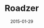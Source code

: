 ---
layout: site
title: "Roadzer"
date: 2015-01-29
categories: [community]
version: 1.4.7
major: 1
minor: 4
patch: 7
slug: roadzer
link: http://roadzer.com/
permalink: /sites/:slug
---